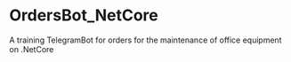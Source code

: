 # OrdersBot_NetCore
A training TelegramBot for orders for the maintenance of office equipment on .NetCore
